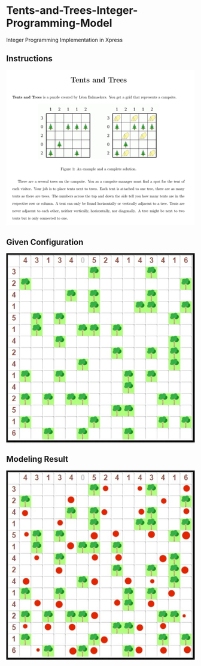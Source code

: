 # Tents-and-Trees-Integer-Programming-Model
Integer Programming Implementation in Xpress

## Instructions
<p align="center">
  <img src='/instructions.png'/>
</p>

## Given Configuration

<p align="center">
  <img src='/data.jpg'/>
</p>

## Modeling Result

<p align="center">
  <img src='/results visualization.jpeg'/>
</p>
